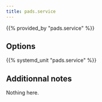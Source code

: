 ```yaml
---
title: pads.service
---
```


{{% provided_by "pads.service" %}}

## Options

{{% systemd_unit "pads.service" %}}

## Additionnal notes

Nothing here.